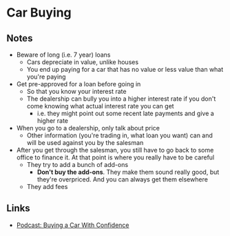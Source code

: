 # Car Buying

## Notes

- Beware of long (i.e. 7 year) loans
  - Cars depreciate in value, unlike houses
  - You end up paying for a car that has no value or less value than what you're paying
- Get pre-approved for a loan before going in
  - So that you know your interest rate
  - The dealership can bully you into a higher interest rate if you don't come knowing what actual interest rate you can get
    - i.e. they might point out some recent late payments and give a higher rate
- When you go to a dealership, only talk about price
  - Other information (you're trading in, what loan you want) can and will be used against you by the salesman
- After you get through the salesman, you still have to go back to some office to finance it. At that point is where you really have to be careful
  - They try to add a bunch of add-ons
    - **Don't buy the add-ons**. They make them sound really good, but they're overpriced. And you can always get them elsewhere
  - They add fees

## Links

- [Podcast: Buying a Car With Confidence](https://open.spotify.com/episode/405kw1E8XrDpvHKse8Bomq?si=a2bfb34175dd4960)
